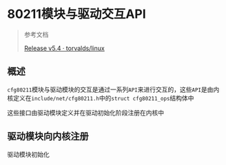 # 80211模块与驱动交互API

> 参考文档
>
> [Release v5.4 · torvalds/linux](https://github.com/torvalds/linux/releases/tag/v5.4)



## 概述

`cfg80211`模块与驱动模块的交互是通过一系列`API`来进行交互的，这些`API`是由内核定义在`include/net/cfg80211.h`中的`struct cfg80211_ops`结构体中

这些接口由驱动模块定义并在驱动初始化阶段注册在内核中



## 驱动模块向内核注册

驱动模块初始化